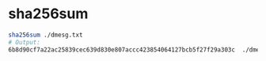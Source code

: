 # sha256sum

```bash
sha256sum ./dmesg.txt
# Output:
6b8d90cf7a22ac25839cec639d830e807accc423854064127bcb5f27f29a303c  ./dmesg.txt
```
    